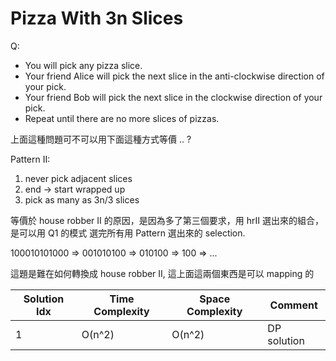 # Pizza With 3n Slices

Q:

- You will pick any pizza slice.
- Your friend Alice will pick the next slice in the anti-clockwise direction of your pick.
- Your friend Bob will pick the next slice in the clockwise direction of your pick.
- Repeat until there are no more slices of pizzas.

上面這種問題可不可以用下面這種方式等價 .. ?

Pattern II:

1. never pick adjacent slices
2. end -> start wrapped up
3. pick as many as 3n/3 slices

等價於 house robber II 的原因，是因為多了第三個要求，用 hrII 選出來的組合，是可以用 Q1 的模式
選完所有用 Pattern 選出來的 selection.

100010101000 => 001010100 => 010100 => 100 => ...

這題是難在如何轉換成 house robber II, 這上面這兩個東西是可以 mapping 的

| Solution Idx | Time Complexity | Space Complexity | Comment     |
| ------------ | --------------- | ---------------- | ----------- |
| 1            | O(n^2)          | O(n^2)           | DP solution |
